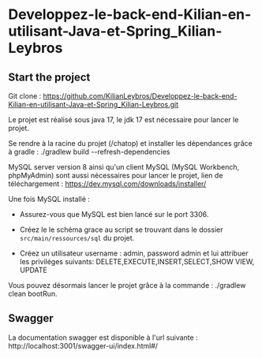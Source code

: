 # Developpez-le-back-end-Kilian-en-utilisant-Java-et-Spring_Kilian-Leybros


## Start the project

Git clone : https://github.com/KilianLeybros/Developpez-le-back-end-Kilian-en-utilisant-Java-et-Spring_Kilian-Leybros.git

Le projet est réalisé sous java 17, le jdk 17 est nécessaire pour lancer le projet.

Se rendre à la racine du projet (/chatop) et installer les dépendances grâce à gradle :
./gradlew build --refresh-dependencies

MySQL server version 8 ainsi qu'un client MySQL (MySQL Workbench, phpMyAdmin) sont aussi nécessaires pour lancer le projet,
lien de téléchargement : https://dev.mysql.com/downloads/installer/

Une fois MySQL installé :

- Assurez-vous que MySQL est bien lancé sur le port 3306.

- Créez le le schéma grace au script se trouvant dans le dossier `src/main/ressources/sql` du projet.

- Créez un utilisateur username : admin, password admin et lui attribuer les priviléges suivants: DELETE,EXECUTE,INSERT,SELECT,SHOW VIEW, UPDATE

Vous pouvez désormais lancer le projet grâce à la commande : ./gradlew clean bootRun.

## Swagger

La documentation swagger est disponible à l'url suivante : http://localhost:3001/swagger-ui/index.html#/